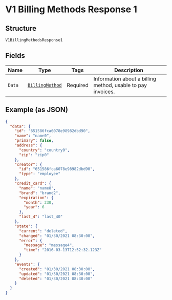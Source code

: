 
# V1 Billing Methods Response 1

## Structure

`V1BillingMethodsResponse1`

## Fields

| Name | Type | Tags | Description |
|  --- | --- | --- | --- |
| `Data` | [`BillingMethod`](../../doc/models/billing-method.md) | Required | Information about a billing method, usable to pay invoices. |

## Example (as JSON)

```json
{
  "data": {
    "id": "651586fca6078e98982dbd90",
    "name": "name0",
    "primary": false,
    "address": {
      "country": "country0",
      "zip": "zip0"
    },
    "creator": {
      "id": "651586fca6078e98982dbd90",
      "type": "employee"
    },
    "credit_card": {
      "name": "name8",
      "brand": "brand2",
      "expiration": {
        "month": 230,
        "year": 6
      },
      "last_4": "last_40"
    },
    "state": {
      "current": "deleted",
      "changed": "01/30/2021 08:30:00",
      "error": {
        "message": "message4",
        "time": "2016-03-13T12:52:32.123Z"
      }
    },
    "events": {
      "created": "01/30/2021 08:30:00",
      "updated": "01/30/2021 08:30:00",
      "deleted": "01/30/2021 08:30:00"
    }
  }
}
```

